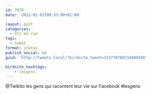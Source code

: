 ```yaml
---
id: 7078
date: '2012-01-02T09:33:00+01:00'

layout: post
categories:
  - Vis ma vie
tags:
  - tweet
format: status
publish_social: no
guid: 'http://tweets.local/?birdsite_tweet=153770760714989568'

birdsite_hashtags:
    - lesgens
---
```


@Twikito les gens qui racontent leur vie sur Facebook #lesgens